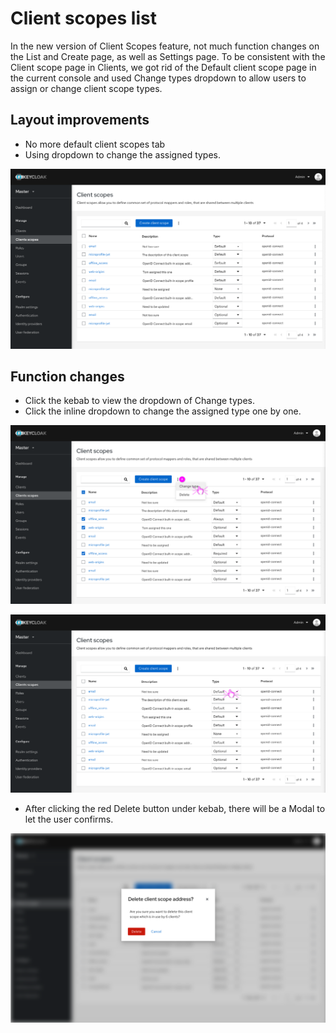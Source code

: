 # Client scopes list

In the new version of Client Scopes feature, not much function changes on the List and Create page, as well as Settings page. To be consistent with the Client scope page in Clients, we got rid of the Default client scope page in the current console and used Change types dropdown to allow users to assign or change client scope types.


## Layout improvements

* No more default client scopes tab
* Using dropdown to change the assigned types.

![clientscope - list](./images/clientscope-list-1.png)


## Function changes

* Click the kebab to view the dropdown of Change types.
* Click the inline dropdown to change the assigned type one by one.

![clientscope - list](./images/clientscope-list-change.png)

![clientscope - list](./images/clientscope-list.png)


* After clicking the red Delete button under kebab, there will be a Modal to let the user confirms.

![clientscope - list](./images/clientscope-list-delete.png)
